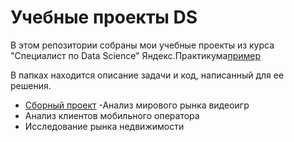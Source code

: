 # Учебные проекты DS

В этом репозитории собраны мои учебные проекты из курса "Специалист по Data Science" Яндекс.Практикума[пример](https://github.com/Sergey-jpg/yandex.praktikum/tree/main/%D0%90%D0%BD%D0%B0%D0%BB%D0%B8%D0%B7%20%D0%BC%D0%B8%D1%80%D0%B0%20%D0%B8%D0%B3%D1%80)

В папках находится описание задачи и код, написанный для ее решения.

- [Сборный проект](https://github.com/Sergey-jpg/yandex.praktikum/tree/main/%D0%90%D0%BD%D0%B0%D0%BB%D0%B8%D0%B7%20%D0%BC%D0%B8%D1%80%D0%B0%20%D0%B8%D0%B3%D1%80) -Анализ мирового рынка видеоигр
-  Анализ клиентов мобильного оператора
-  Исследование рынка недвижимости
